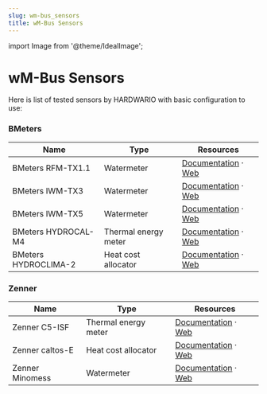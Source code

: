 ```yaml
---
slug: wm-bus_sensors
title: wM-Bus Sensors
---
```


import Image from '@theme/IdealImage';

# wM-Bus Sensors

Here is list of tested sensors by HARDWARIO with basic configuration to use:

### BMeters


| Name                                                                 | Type                   | Resources                                                                                                  |
|----------------------------------------------------------------------|------------------------|------------------------------------------------------------------------------------------------------------|
| BMeters RFM-TX1.1 | Watermeter             | [Documentation](chester/supported-sensors/wm-bus/bmeters-rfm-tx1.1.md) · [Web](https://www.bmeters.com/en/products/rfm-tx1/) |
| BMeters IWM-TX3   | Watermeter             | [Documentation](chester/supported-sensors/wm-bus/bmeters_iwm-tx3.md) · [Web](https://www.bmeters.com/en/products/iwm-tx3/) |
| BMeters IWM-TX5   | Watermeter             | [Documentation](chester/supported-sensors/wm-bus/bmeters_iwm-tx5.md) · [Web](https://www.bmeters.com/en/products/iwm-tx5/) |
| BMeters HYDROCAL-M4 | Thermal energy meter | [Documentation](chester/supported-sensors/wm-bus/bmeters-hydrocal-m4.md) · [Web](https://www.bmeters.com/en/products/hydrocal-m4/) |
| BMeters HYDROCLIMA-2 | Heat cost allocator   | [Documentation](chester/supported-sensors/wm-bus/bmeters-hydroclima-2.md) · [Web](https://www.bmeters.com/en/products/hydroclima-2/) |

### Zenner

| Name                                                                 | Type                 | Resources                                                                                                  |
|----------------------------------------------------------------------|----------------------|------------------------------------------------------------------------------------------------------------|
| Zenner C5-ISF        | Thermal energy meter | [Documentation](chester/supported-sensors/wm-bus/zenner-c5-isf.md) · [Web](https://zenner.com/products/wmz_zelsius_c5_isf-2/) |
| Zenner caltos-E | Heat cost allocator  | [Documentation](chester/supported-sensors/wm-bus/zenner-caltos-e.md) · [Web](https://zenner.com/products/hkv_caltos_e/) |
| Zenner Minomess | Watermeter           | [Documentation](chester/supported-sensors/wm-bus/zenner-minomess.md) · [Web](https://zenner.com/products/wwz_minomess_lorawan_wm-bus-2/) |